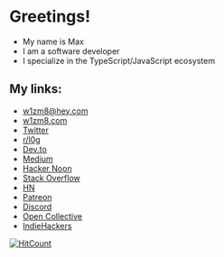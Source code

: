 # Greetings!

* My name is Max
* I am a software developer
* I specialize in the TypeScript/JavaScript ecosystem

## My links:

* [w1zm8@hey.com](mailto:w1zm8@hey.com)
* [w1zm8.com](http://www.w1zm8.com)
* [Twitter](https://twitter.com/w1zm8)
* [r/l0g](https://www.reddit.com/r/l0g)
* [Dev.to](https://dev.to/w1zm8)
* [Medium](https://medium.com/@w1zm8)
* [Hacker Noon](https://hackernoon.com/u/w1zm8)
* [Stack Overflow](https://stackoverflow.com/users/10805030/w1zm8)
* [HN](https://news.ycombinator.com/user?id=w1zm8)
* [Patreon](https://www.patreon.com/w1zm8)
* [Discord](https://discord.com/invite/Gb47xvG)
* [Open Collective](https://opencollective.com/vv1zm8)
* [IndieHackers](https://www.indiehackers.com/w1zm8)

[![HitCount](http://hits.dwyl.com/w1zm8/https://githubcom/w1zm8/w1zm8.svg)](http://hits.dwyl.com/w1zm8/https://githubcom/w1zm8/w1zm8)
